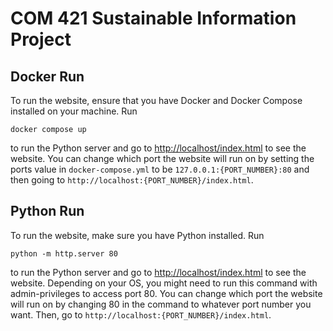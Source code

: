 # COM 421 Sustainable Information Project

## Docker Run
To run the website, ensure that you have Docker and Docker Compose installed on your machine.
Run 
```shell
docker compose up
```
to run the Python server and go to [http://localhost/index.html](http://localhost/index.html) to see the website.
You can change which port the website will run on by setting the ports value in `docker-compose.yml` to be `127.0.0.1:{PORT_NUMBER}:80` and then going to `http://localhost:{PORT_NUMBER}/index.html`.

## Python Run
To run the website, make sure you have Python installed.
Run
``` shell
python -m http.server 80
```
to run the Python server and go to [http://localhost/index.html](http://localhost/index.html) to see the website.
Depending on your OS, you might need to run this command with admin-privileges to access port 80. 
You can change which port the website will run on by changing 80 in the command to whatever port number you want.
Then, go to `http://localhost:{PORT_NUMBER}/index.html`.
